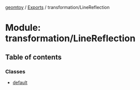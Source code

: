 [geomtoy](../README.md) / [Exports](../modules.md) / transformation/LineReflection

# Module: transformation/LineReflection

## Table of contents

### Classes

- [default](../classes/transformation_LineReflection.default.md)
